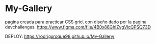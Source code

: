 # My-Gallery
pagina creada para practicar CSS grid, con diseño dado por la pagina devchallenges.
https://www.figma.com/file/4B0x88GhiZvgVlcQPSQ73D

DEPLOY: https://rodrigoroque98.github.io/My-Gallery/
